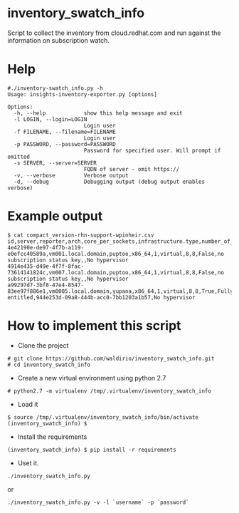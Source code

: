 # inventory_swatch_info
Script to collect the inventory from cloud.redhat.com and run against the information on subscription watch.


# Help
~~~
#./inventory-swatch_info.py -h
Usage: insights-inventory-exporter.py [options]

Options:
  -h, --help            show this help message and exit
  -l LOGIN, --login=LOGIN
                        Login user
  -f FILENAME, --filename=FILENAME
                        Login user
  -p PASSWORD, --password=PASSWORD
                        Password for specified user. Will prompt if omitted
  -s SERVER, --server=SERVER
                        FQDN of server - omit https://
  -v, --verbose         Verbose output
  -d, --debug           Debugging output (debug output enables verbose)
~~~


# Example output
~~~
$ cat compact_version-rhn-support-wpinheir.csv 
id,server,reporter,arch,core_per_sockets,infrastructure.type,number_of_cpus,number_of_socket,satellite_managed,subscription_status,satellite_id,hypervisor
4e42190e-de97-4f7b-a119-e0efcc40589a,vm001.local.domain,puptoo,x86_64,1,virtual,8,8,False,no subscription status key,,No hypervisor
4914e435-d49e-4f7f-8fac-73614141824c,vm007.local.domain,puptoo,x86_64,1,virtual,8,8,False,no subscription status key,,No hypervisor
a99297d7-3bf8-47e4-8547-83ee97f886e1,vm0005.local.domain,yupana,x86_64,1,virtual,8,8,True,Fully entitled,944e253d-09a8-444b-acc0-7bb1203a1b57,No hypervisor
~~~


# How to implement this script
- Clone the project
~~~
# git clone https://github.com/waldirio/inventory_swatch_info.git
# cd inventory_swatch_info
~~~
- Create a new virtual environment using python 2.7
~~~
# python2.7 -m virtualenv /tmp/.virtualenv/inventory_swatch_info
~~~
- Load it
~~~
$ source /tmp/.virtualenv/inventory_swatch_info/bin/activate
(inventory_swatch_info) $
~~~
- Install the requirements
~~~
(inventory_swatch_info) $ pip install -r requirements 
~~~
- Uset it.
~~~
./inventory_swatch_info.py
~~~
or
~~~
./inventory_swatch_info.py -v -l `username` -p `password`
~~~
